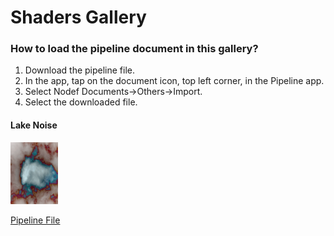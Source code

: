 #  Shaders Gallery 

### How to load the pipeline document in this gallery?

1. Download the pipeline file.
2. In the app, tap on the document icon, top left corner, in the Pipeline app.
3. Select Nodef Documents->Others->Import.
4. Select the downloaded file.

#### Lake Noise
<img src=Lake.gif width="15%" height="15%">  

[Pipeline File](Lake.json)
